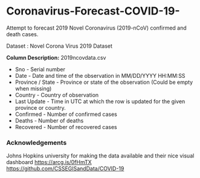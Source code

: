 # Coronavirus-Forecast-COVID-19-
Attempt to forecast 2019 Novel Coronavirus (2019-nCoV) confirmed and death cases.

Dataset : Novel Corona Virus 2019 Dataset 


<b>Column Description:</b> 2019ncovdata.csv

* Sno - Serial number <br>
* Date - Date and time of the observation in MM/DD/YYYY HH:MM:SS <br>
* Province / State - Province or state of the observation (Could be empty when missing) <br>
* Country - Country of observation <br>
* Last Update - Time in UTC at which the row is updated for the given province or country. <br>
* Confirmed - Number of confirmed cases <br>
* Deaths - Number of deaths <br>
* Recovered - Number of recovered cases <br>

### Acknowledgements
Johns Hopkins university for making the data available and their nice visual dashboard https://arcg.is/0fHmTX <br>
https://github.com/CSSEGISandData/COVID-19
